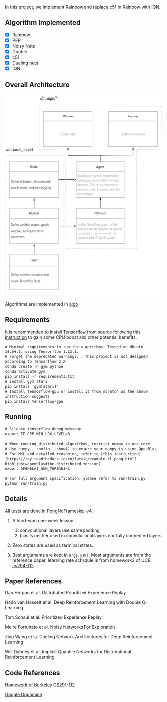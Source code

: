 In this project, we implement Rainbow and replace c51 in Rainbow with IQN.

## Algorithm Implemented

- [x] Rainbow
- [x] PER
- [x] Noisy Nets
- [x] Double
- [x] c51
- [x] Dueling nets
- [x] IQN

## Overall Architecture

<p align="center">
<img src="/Architecture.png" alt="Architecture" height="650">
</p>

Algorithms are implemented in [algo](https://github.com/xlnwel/atari_rl/tree/master/algo)

## Requirements

It is recommended to install Tensorflow from source following [this instruction](https://www.tensorflow.org/install/source) to gain some CPU boost and other potential benefits.

```shell
# Minimal requirements to run the algorithms. Tested on Ubuntu 18.04.2, using Tensorflow 1.13.1.
# Forget the deprecated warnings... This project is not designed according to Tensorflow 2.X
conda create -n gym python
conda activate gym
pip install -r requirements.txt
# install gym atari
pip install 'gym[atari]'
# Install tensorflow-gpu or install it from scratch as the above instruction suggests
pip install tensorflow-gpu
```

## Running

```shell
# Silence tensorflow debug message
export TF_CPP_MIN_LOG_LEVEL=3

# When running distributed algorithms, restrict numpy to one core
# Use numpy.__config__.show() to ensure your numpy is using OpenBlas
# For MKL and detailed reasoning, refer to [this instruction](https://ray.readthedocs.io/en/latest/example-rl-pong.html?highlight=openblas#the-distributed-version)
export OPENBLAS_NUM_THREADS=1

# For full argument specification, please refer to run/train.py
python run/train.py
```

## Details

All tests are done in [PongNoFrameskip-v4](https://gym.openai.com/envs/Pong-v0/), 
1. A hard-won one-week lesson: 
    1. convolutional layers use same padding
    2. bias is neither used in convolutional layers nor fully connected layers

2. Zero states are used as terminal states.

3. Best arguments are kept in `args.yaml`. Most arguments are from the reference paper, learning rate schedule is from homework3 of UCB [cs294-112](http://rail.eecs.berkeley.edu/deeprlcourse/).

## Paper References

Dan Horgan et al. Distributed Prioritized Experience Replay 

Hado van Hasselt et al. Deep Reinforcement Learning with Double Q-Learning

Tom Schaul et al. Prioritized Experience Replay

Meire Fortunato et al. Noisy Networks For Exploration

Ziyu Wang et la. Dueling Network Architectures for Deep Reinforcement Learning

Will Dabney et al. Implicit Quantile Networks for Distributional Reinforcement Learning

## Code References

[Homework of Berkeley CS291-112](http://rail.eecs.berkeley.edu/deeprlcourse/)

[Google Dopamine](https://github.com/google/dopamine)